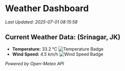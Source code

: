 
# Weather Dashboard

_Last Updated: 2025-07-01 08:15:58_

## Current Weather Data: (Srinagar, JK)
- **Temperature:** 33.2 °C ![Temperature Badge](https://img.shields.io/badge/Temperature-High%20Temp-orange)
- **Wind Speed:** 4.5 km/h ![Wind Speed Badge](https://img.shields.io/badge/Wind%20Speed-Light%20Wind-blue)

*Powered by Open-Meteo API*
